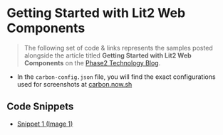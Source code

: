 # Getting Started with Lit2 Web Components

> The following set of code & links represents the samples posted alongside the article titled **Getting Started with Lit2 Web Components** on the [Phase2 Technology Blog](https://www.phase2technology.com/insights).

- In the `carbon-config.json` file, you will find the exact configurations used for screenshots at [carbon.now.sh](https://carbon.now.sh/)


## Code Snippets

- [Snippet 1 (Image 1)](https://carbon.now.sh/?bg=rgba%28171%2C184%2C195%2C0%29&t=a11y-dark&wt=none&l=application%2Ftypescript&width=1440&ds=false&dsyoff=20px&dsblur=68px&wc=true&wa=true&pv=0px&ph=0px&ln=false&fl=1&fm=Hack&fs=14px&lh=133%25&si=false&es=1x&wm=false&code=import%2520%257B%2520LitElement%2520%257D%2520from%2520%2522lit%2522%253B%250Aimport%2520%257B%2520customElement%2520%257D%2520from%2520%2522lit%252Fdecorators.js%2522%253B%250A%250A%252F**%250A%2520*%2520The%2520Outline%2520Widget%2520Component%250A%2520*%2520%250A%2520*%2520%2540element%2520OutlineWidget%250A%2520*%2520%2540extends%2520LitElement%250A%2520*%252F%250A%2540customElement%28%2522outline-widget%2522%29%250Aexport%2520class%2520OutlineWidget%2520extends%2520LitElement%2520%257B%250A%250A%257D%250A%250Adeclare%2520global%2520%257B%250A%2520%2520interface%2520HTMLElementTagNameMap%2520%257B%250A%2520%2520%2520%2520%2522outline-widget%2522%253A%2520OutlineWidget%253B%250A%2520%2520%257D%250A%257D)
